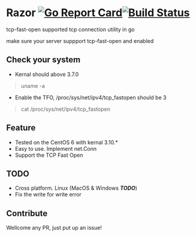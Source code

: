 # Razor [![Go Report Card](https://goreportcard.com/badge/github.com/arthurkiller/razor)](https://goreportcard.com/report/github.com/arthurkiller/razor)[![Build Status](https://travis-ci.org/arthurkiller/razor.svg?branch=master)](https://travis-ci.org/arthurkiller/razor)
tcp-fast-open supported tcp connection utility in go

make sure your server suppport tcp-fast-open and enabled

## Check your system
* Kernal should above 3.7.0

> uname -a

* Enable the TFO, /proc/sys/net/ipv4/tcp_fastopen should be 3

> cat /proc/sys/net/ipv4/tcp_fastopen

## Feature
* Tested on the CentOS 6 with kernal 3.10.*
* Easy to use. Implement net.Conn
* Support the TCP Fast Open

## TODO
* Cross platform. Linux (MacOS & Windows ___TODO___)
* Fix the write for write error

## Contribute
Wellcome any PR, just put up an issue!
